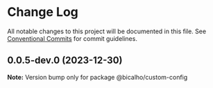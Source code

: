 # Change Log

All notable changes to this project will be documented in this file.
See [Conventional Commits](https://conventionalcommits.org) for commit guidelines.

## 0.0.5-dev.0 (2023-12-30)

**Note:** Version bump only for package @bicalho/custom-config
